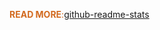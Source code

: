 <font color="chocolate">**READ MORE**:</font>[github-readme-stats](https://github.com/anuraghazra/github-readme-stats )